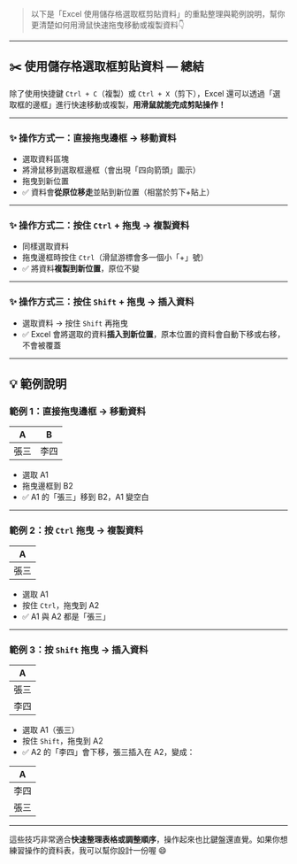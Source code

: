 > 以下是「Excel 使用儲存格選取框剪貼資料」的重點整理與範例說明，幫你更清楚如何用滑鼠快速拖曳移動或複製資料👇

---

## ✂️ 使用儲存格選取框剪貼資料 — 總結

除了使用快捷鍵 `Ctrl + C`（複製）或 `Ctrl + X`（剪下），Excel 還可以透過「選取框的邊框」進行快速移動或複製，**用滑鼠就能完成剪貼操作！**

---

### ✨ 操作方式一：直接拖曳邊框 → 移動資料

- 選取資料區塊
- 將滑鼠移到選取框邊框（會出現「四向箭頭」圖示）
- 拖曳到新位置
- ✅ 資料會**從原位移走**並貼到新位置（相當於剪下+貼上）

---

### ✨ 操作方式二：按住 `Ctrl` + 拖曳 → 複製資料

- 同樣選取資料
- 拖曳邊框時按住 `Ctrl`（滑鼠游標會多一個小「+」號）
- ✅ 將資料**複製到新位置**，原位不變

---

### ✨ 操作方式三：按住 `Shift` + 拖曳 → 插入資料

- 選取資料 → 按住 `Shift` 再拖曳
- ✅ Excel 會將選取的資料**插入到新位置**，原本位置的資料會自動下移或右移，不會被覆蓋

---

## 💡 範例說明

### 範例 1：直接拖曳邊框 → 移動資料

| A      | B      |
|--------|--------|
| 張三   | 李四   |

- 選取 A1
- 拖曳邊框到 B2
- ✅ A1 的「張三」移到 B2，A1 變空白

---

### 範例 2：按 `Ctrl` 拖曳 → 複製資料

| A      |
|--------|
| 張三   |

- 選取 A1
- 按住 `Ctrl`，拖曳到 A2
- ✅ A1 與 A2 都是「張三」

---

### 範例 3：按 `Shift` 拖曳 → 插入資料

| A      |
|--------|
| 張三   |
| 李四   |

- 選取 A1（張三）
- 按住 `Shift`，拖曳到 A2
- ✅ A2 的「李四」會下移，張三插入在 A2，變成：

| A      |
|--------|
| 李四   |
| 張三   |

---

這些技巧非常適合**快速整理表格或調整順序**，操作起來也比鍵盤還直覺。如果你想練習操作的資料表，我可以幫你設計一份喔 😄